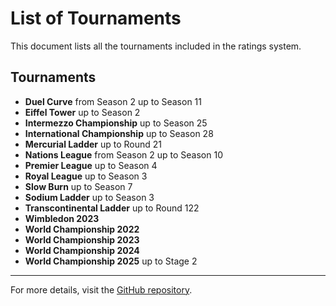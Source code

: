 # List of Tournaments

This document lists all the tournaments included in the ratings system.

## Tournaments

- **Duel Curve** from Season 2 up to Season 11
- **Eiffel Tower** up to Season 2
- **Intermezzo Championship** up to Season 25
- **International Championship** up to Season 28
- **Mercurial Ladder** up to Round 21
- **Nations League** from Season 2 up to Season 10
- **Premier League** up to Season 4
- **Royal League** up to Season 3
- **Slow Burn** up to Season 7
- **Sodium Ladder** up to Season 3
- **Transcontinental Ladder** up to Round 122
- **Wimbledon 2023**
- **World Championship 2022**
- **World Championship 2023**
- **World Championship 2024**
- **World Championship 2025** up to Stage 2

---

For more details, visit the [GitHub repository](https://github.com/ausberg/tta_ratings).
